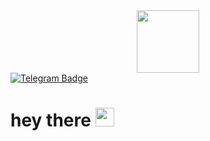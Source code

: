 <div id="header" align="center">
  <img src="https://media1.giphy.com/media/v1.Y2lkPTc5MGI3NjExM2xnOWQyb3JrNnhtcG53dHd5anVobXJjNjA0emhpc3ZqaHN0ZWd2byZlcD12MV9pbnRlcm5hbF9naWZfYnlfaWQmY3Q9Zw/LXxWO0pgGEma8W40A9/giphy.gif" width="100"/>
</div>
<div id="badges">
  <a href="https://t.me/rusyaev_dk">
  <img src="https://img.shields.io/badge/Telegram-blue?style=for-the-badge&logo=telegram&logoColor=white" alt="Telegram Badge"/>
  </a>
</div>
<h1>
  hey there
  <img src="https://media.giphy.com/media/hvRJCLFzcasrR4ia7z/giphy.gif" width="30px"/>
</h1>

